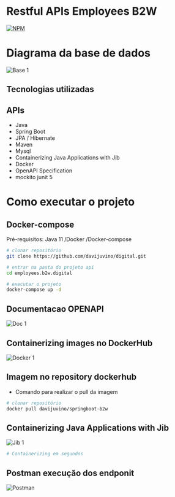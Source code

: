 # Restful APIs Employees B2W
[![NPM](https://img.shields.io/npm/l/react)](https://github.com/devsuperior/sds1-wmazoni/blob/master/LICENSE) 

# Diagrama da base de dados
![Base 1](https://github.com/davijuvino/digital/blob/main/assets/diagrama_base.png)

## Tecnologias utilizadas
## APIs
- Java
- Spring Boot
- JPA / Hibernate
- Maven
- Mysql
- Containerizing Java Applications with Jib
- Docker
- OpenAPI Specification
- mockito junit 5

# Como executar o projeto

## Docker-compose
Pré-requisitos: Java 11 /Docker /Docker-compose

```bash
# clonar repositório
git clone https://github.com/davijuvino/digital.git

# entrar na pasta do projeto api
cd employees.b2w.digital

# executar o projeto
docker-compose up -d
```

## Documentacao OPENAPI
![Doc 1](https://github.com/davijuvino/digital/blob/main/assets/OpenApi.png)

## Containerizing images no DockerHub
![Docker 1](https://github.com/davijuvino/digital/blob/main/assets/dockerhub.png)
## Imagem no repository dockerhub
- Comando para realizar o pull da imagem
```bash
# clonar repositório
docker pull davijuvino/springboot-b2w
```
## Containerizing Java Applications with Jib
![Jib 1](https://github.com/davijuvino/digital/blob/main/assets/jib_container.png)
```bash
# Containerizing em segundos

```
## Postman execução dos endponit
![Postman](https://github.com/davijuvino/digital/blob/main/assets/postman_api.jpg)





